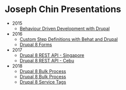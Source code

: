 # Joseph Chin Presentations
- 2015
  - [Behaviour Driven Development with Drupal](deck/2015-08-18_bdd/index.html)
- 2016  
  - [Custom Step Definitions with Behat and Drupal](deck/2016-05-07_behat/index.html)
  - [Drupal 8 Forms](deck/2016-10-24_forms/index.html)
- 2017  
  - [Drupal 8 REST API - Singapore](deck/2017-09-18_rest-api/index.html)
  - [Drupal 8 REST API - Cebu](deck/2017-11-25_rest-api/index.html)
- 2018  
  - [Drupal 8 Bulk Process](deck/2018-01-22_bulk-process/index.html)
  - [Drupal 8 Bulk Process](deck/2018-01-22_bulk-process)
  - [Drupal 8 Service Tags](deck/2018-04-17_service-tags)
